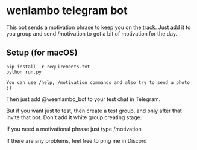# wenlambo telegram bot
This bot sends a motivation phrase to keep you on the track. 
Just add it to you group and send /motivation to get a bit of motivation for the day.

## Setup (for macOS)
```
pip install -r requirements.txt
python run.py
```

``
You can use /help, /motivation commands and also try to send a photo :)
``

Then just add @weenlambo_bot to your test chat in Telegram.

But if you want just to test, then create a test group, and only after that invite that bot. Don't add it white group creating stage.

If you need a motivational phrase just type /motivation

If there are any problems, feel free to ping me in Discord
